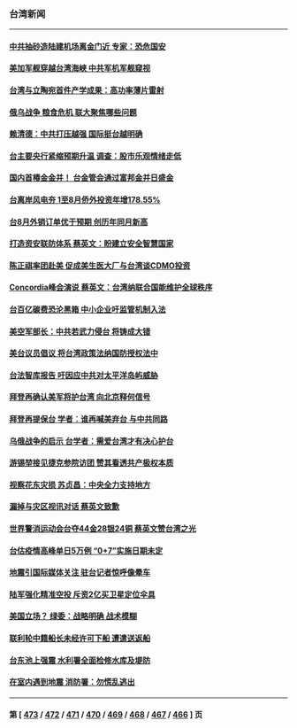 ### 台湾新闻
---
#### [中共抽砂造陆建机场离金门近 专家：恐危国安](../../pages/ncid1349361/n13828808.md) 
#### [美加军舰穿越台湾海峡 中共军机军舰窥视](../../pages/ncid1349361/n13829135.md) 
#### [台湾与立陶宛首件产学成果：高功率薄片雷射](../../pages/ncid1349361/n13828834.md) 
#### [俄乌战争 粮食危机 联大聚焦哪些问题](../../pages/ncid1349361/n13828959.md) 
#### [赖清德：中共打压越强 国际挺台越明确](../../pages/ncid1349361/n13828949.md) 
#### [台主要央行紧缩预期升温 调查：股市乐观情绪走低](../../pages/ncid1349361/n13828933.md) 
#### [国内首椿金金并！ 台金管会通过富邦金并日盛金](../../pages/ncid1349361/n13828904.md) 
#### [台离岸风电夯 1至8月侨外投资年增178.55%](../../pages/ncid1349361/n13828906.md) 
#### [台8月外销订单优于预期 创历年同月新高](../../pages/ncid1349361/n13828914.md) 
#### [打造资安联防体系 蔡英文：盼建立安全智慧国家](../../pages/ncid1349361/n13828886.md) 
#### [陈正祺率团赴美 促成美生医大厂与台湾谈CDMO投资](../../pages/ncid1349361/n13828882.md) 
#### [Concordia峰会演说 蔡英文：台湾纳联合国能维护全球秩序](../../pages/ncid1349361/n13828884.md) 
#### [台百亿碳费恐沦黑箱 中小企业吁监管机制入法](../../pages/ncid1349361/n13828873.md) 
#### [美空军部长：中共若武力侵台 将铸成大错](../../pages/ncid1349361/n13828838.md) 
#### [美台议员倡议 将台湾政策法纳国防授权法中](../../pages/ncid1349361/n13828617.md) 
#### [台法智库报告 吁因应中共对太平洋岛屿威胁](../../pages/ncid1349361/n13828783.md) 
#### [拜登再确认美军将护台湾 向北京释何信号](../../pages/ncid1349361/n13828440.md) 
#### [拜登再提保台 学者︰谁再喊美弃台 与中共同路](../../pages/ncid1349361/n13828351.md) 
#### [乌俄战争的启示 台学者：需爱台湾才有决心护台](../../pages/ncid1349361/n13828283.md) 
#### [游锡堃接见捷克参院访团 赞其看透共产极权本质](../../pages/ncid1349361/n13828281.md) 
#### [视察花东灾损 苏贞昌：中央全力支持地方](../../pages/ncid1349361/n13828375.md) 
#### [漏掉与灾区视讯对话 蔡英文致歉](../../pages/ncid1349361/n13828376.md) 
#### [世界警消运动会台夺44金28银24铜 蔡英文赞台湾之光](../../pages/ncid1349361/n13828359.md) 
#### [台估疫情高峰单日5万例 “0+7”实施日期未定](../../pages/ncid1349361/n13828356.md) 
#### [地震引国际媒体关注 驻台记者惊呼像晕车](../../pages/ncid1349361/n13828377.md) 
#### [陆军强化精准空投 斥资2亿买卫星定位伞具](../../pages/ncid1349361/n13828404.md) 
#### [美国立场？ 绿委：战略明确 战术模糊](../../pages/ncid1349361/n13828350.md) 
#### [联利轮中籍船长未经许可下船 遭遣送返船](../../pages/ncid1349361/n13828403.md) 
#### [台东池上强震 水利署全面检修水库及堤防](../../pages/ncid1349361/n13828386.md) 
#### [在室内遇到地震 消防署：勿慌乱逃出](../../pages/ncid1349361/n13828383.md) 

---
#### 第 [ [473](./473.md) / [472](./472.md) / [471](./471.md) / [470](./470.md) / [469](./469.md) / [468](./468.md) / [467](./467.md) / [466](./466.md) ] 页
